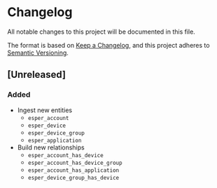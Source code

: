 # Changelog

All notable changes to this project will be documented in this file.

The format is based on [Keep a Changelog](https://keepachangelog.com/en/1.0.0/),
and this project adheres to
[Semantic Versioning](https://semver.org/spec/v2.0.0.html).

## [Unreleased]

### Added

- Ingest new entities
  - `esper_account`
  - `esper_device`
  - `esper_device_group`
  - `esper_application`
- Build new relationships
  - `esper_account_has_device`
  - `esper_account_has_device_group`
  - `esper_account_has_application`
  - `esper_device_group_has_device`
